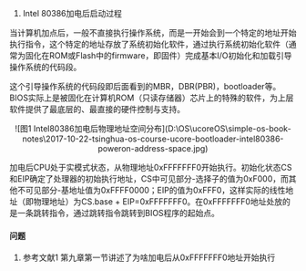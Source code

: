 

1. Intel 80386加电后启动过程

当计算机加点后，一般不直接执行操作系统，而是一开始会到一个特定的地址开始执行指令，这个特定的地址存放了系统初始化软件，通过执行系统初始化软件（通常为固化在ROM或Flash中的firmware，即固件）完成基本I/O初始化和加载引导操作系统的代码段。

这个引导操作系统的代码段即后面看到的MBR，DBR(PBR)，bootloader等。BIOS实际上是被固化在计算机ROM（只读存储器）芯片上的特殊的软件，为上层软件提供了最底层的、最直接的硬件控制与支持。

<div align="center">
![图1 Intel80386加电后物理地址空间分布](D:\OS\ucoreOS\simple-os-book-notes\2017-10-22-tsinghua-os-course-ucore-bootloader-intel80386-poweron-address-space.jpg)
</div>

加电后CPU处于实模式状态，从物理地址0xFFFFFFF0开始执行。初始化状态CS和EIP确定了处理器的初始执行地址，CS中可见部分-选择子的值为0xF000，而其他不可见部分-基地址值为0xFFFF0000；EIP的值为0xFFF0，这样实际的线性地址（即物理地址）为CS.base + EIP=0xFFFFFFF0。在0xFFFFFFF0地址处放的是一条跳转指令，通过跳转指令跳转到BIOS程序的起始点。


#### 问题 ####

1. 参考文献1 第九章第一节讲述了为啥加电后从0xFFFFFFF0地址开始执行
